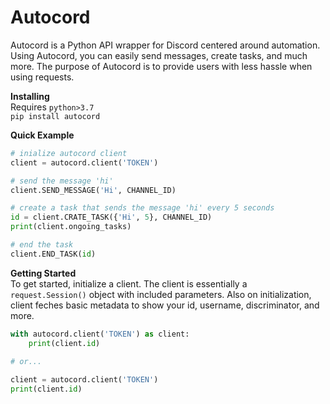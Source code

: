 # Autocord

Autocord is a Python API wrapper for Discord centered around automation. Using Autocord, you can easily send messages, create tasks, and much more. The purpose of Autocord is to provide users with less hassle when using requests.

**Installing**
<br>
Requires `python>3.7`
<br>
`pip install autocord`

**Quick Example**
```py
# inialize autocord client
client = autocord.client('TOKEN')

# send the message 'hi'
client.SEND_MESSAGE('Hi', CHANNEL_ID)

# create a task that sends the message 'hi' every 5 seconds
id = client.CRATE_TASK({'Hi', 5}, CHANNEL_ID)
print(client.ongoing_tasks)

# end the task
client.END_TASK(id)
```

**Getting Started**
<br>
To get started, initialize a client. The client is essentially a `request.Session()` object with included parameters. Also on initialization, client feches basic metadata to show your id, username, discriminator, and more. 
```py
with autocord.client('TOKEN') as client:
    print(client.id)

# or...
    
client = autocord.client('TOKEN')
print(client.id)
```